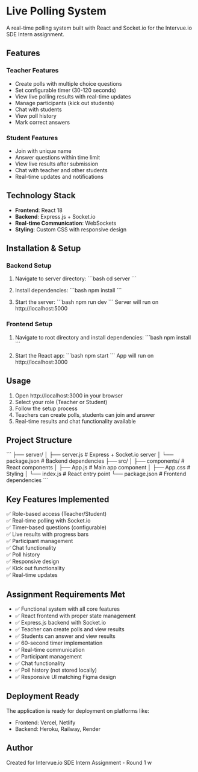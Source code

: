 # Live Polling System

A real-time polling system built with React and Socket.io for the Intervue.io SDE Intern assignment.

## Features

### Teacher Features
- Create polls with multiple choice questions
- Set configurable timer (30-120 seconds)
- View live polling results with real-time updates
- Manage participants (kick out students)
- Chat with students
- View poll history
- Mark correct answers

### Student Features
- Join with unique name
- Answer questions within time limit
- View live results after submission
- Chat with teacher and other students
- Real-time updates and notifications

## Technology Stack

- **Frontend**: React 18
- **Backend**: Express.js + Socket.io
- **Real-time Communication**: WebSockets
- **Styling**: Custom CSS with responsive design

## Installation & Setup

### Backend Setup
1. Navigate to server directory:
   \`\`\`bash
   cd server
   \`\`\`

2. Install dependencies:
   \`\`\`bash
   npm install
   \`\`\`

3. Start the server:
   \`\`\`bash
   npm run dev
   \`\`\`
   Server will run on http://localhost:5000

### Frontend Setup
1. Navigate to root directory and install dependencies:
   \`\`\`bash
   npm install
   \`\`\`

2. Start the React app:
   \`\`\`bash
   npm start
   \`\`\`
   App will run on http://localhost:3000

## Usage

1. Open http://localhost:3000 in your browser
2. Select your role (Teacher or Student)
3. Follow the setup process
4. Teachers can create polls, students can join and answer
5. Real-time results and chat functionality available

## Project Structure

\`\`\`
├── server/
│   ├── server.js          # Express + Socket.io server
│   └── package.json       # Backend dependencies
├── src/
│   ├── components/        # React components
│   ├── App.js            # Main app component
│   ├── App.css           # Styling
│   └── index.js          # React entry point
└── package.json          # Frontend dependencies
\`\`\`

## Key Features Implemented

✅ Role-based access (Teacher/Student)  
✅ Real-time polling with Socket.io  
✅ Timer-based questions (configurable)  
✅ Live results with progress bars  
✅ Participant management  
✅ Chat functionality  
✅ Poll history  
✅ Responsive design  
✅ Kick out functionality  
✅ Real-time updates  

## Assignment Requirements Met

- ✅ Functional system with all core features
- ✅ React frontend with proper state management
- ✅ Express.js backend with Socket.io
- ✅ Teacher can create polls and view results
- ✅ Students can answer and view results
- ✅ 60-second timer implementation
- ✅ Real-time communication
- ✅ Participant management
- ✅ Chat functionality
- ✅ Poll history (not stored locally)
- ✅ Responsive UI matching Figma design

## Deployment Ready

The application is ready for deployment on platforms like:
- Frontend: Vercel, Netlify
- Backend: Heroku, Railway, Render

## Author

Created for Intervue.io SDE Intern Assignment - Round 1
w